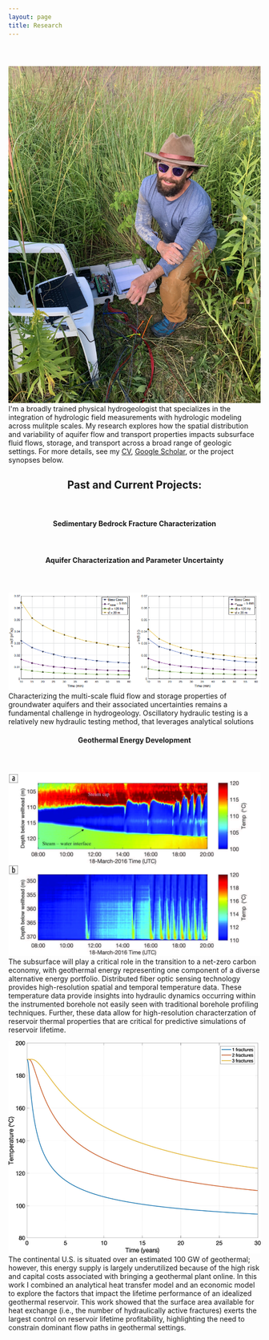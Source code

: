 ```yaml
---
layout: page
title: Research
---
```


<!-- Google tag (gtag.js) -->
<script async src="https://www.googletagmanager.com/gtag/js?id=G-QQLNFGW8CP"></script>
<script>
  window.dataLayer = window.dataLayer || [];
  function gtag(){dataLayer.push(arguments);}
  gtag('js', new Date());

  gtag('config', 'G-QQLNFGW8CP');
</script>

<!-- Post -->
<section class="post">
    <header class="major">

  </header>
      <!-- <span class="date"></span> -->
      <p><span class="image left"><img src="/assets/images/bio_pics/jpatt.jpg" alt="" /></span>
      I'm a broadly trained physical hydrogeologist that specializes in the integration of hydrologic field measurements with hydrologic modeling across mulitple scales. My research explores how the spatial distribution and variability of aquifer flow and transport properties impacts subsurface fluid flows, storage, and transport across a broad range of geologic settings. For more details, see my <a href="/assets/pubs/CV_Patterson_Jeremy.pdf">CV</a>, <a href="https://scholar.google.com/citations?user=qOKXiPkAAAAJ&hl=en&oi=ao">Google Scholar</a>, or the project synopses below.</p>

  <header>
  <h2>Past and Current Projects:</h2>
  </header>
  </p>
  
  <header>
  <h4>Sedimentary Bedrock Fracture Characterization</h4>
  </header>

  <header>
  <h4>Aquifer Characterization and Parameter Uncertainty</h4>
  </header>
  <p><a href="/assets/pubs/gw_2022.pdf"><span class="image left"><img src="/assets/images/pub_figs/gw2022.png" alt="" /></span></a>
  Characterizing the multi-scale fluid flow and storage properties of groundwater aquifers and their associated uncertainties remains a fundamental challenge in hydrogeology. Oscillatory hydraulic testing is a relatively new hydraulic testing method, that leverages analytical solutions  </p>

  <header>
  <h4>Geothermal Energy Development</h4>
  </header>
  <p><a href="/assets/pubs/tle_2017.pdf"><span class="image left"><img src="/assets/images/pub_figs/tle.jpg" alt="" /></span></a>
  The subsurface will play a critical role in the transition to a net-zero carbon economy, with geothermal energy representing one component of a diverse alternative energy portfolio. Distributed fiber optic sensing technology provides high-resolution spatial and temporal temperature data. These temperature data provide insights into hydraulic dynamics occurring within the instrumented borehole not easily seen with traditional borehole profiling techniques. Further, these data allow for high-resolution characterzation of reservoir thermal properties that are critical for predictive simulations of reservoir lifetime.</p>
  <p><a href="/assets/pubs/geothermics_2020.pdf"><span class="image left"><img src="/assets/images/pub_figs/geothermics.jpg" alt="" /></span></a>
  The continental U.S. is situated over an estimated 100 GW of geothermal; however, this energy supply is largely underutilized because of the high risk and capital costs associated with bringing a geothermal plant online. In this work I combined an analytical heat transfer model and an economic model to explore the factors that impact the lifetime performance of an idealized geothermal reservoir. This work showed that the surface area available for heat exchange (i.e., the number of hydraulically active fractures) exerts the largest control on reservoir lifetime profitability, highlighting the need to constrain dominant flow paths in geothermal settings.
  </p>
      
</section>
